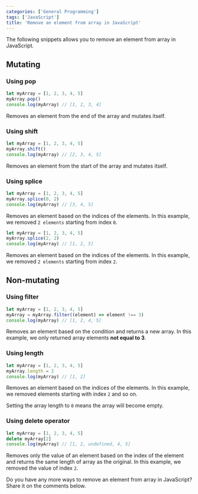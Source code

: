 ```yaml
---
categories: ['General Programming']
tags: ['JavaScript']
title: 'Remove an element from array in JavaScript'
---
```

The following snippets allows you to remove an element from array in JavaScript.

## Mutating

### Using pop
```js
let myArray = [1, 2, 3, 4, 5]
myArray.pop()
console.log(myArray) // [1, 2, 3, 4]
```

Removes an element from the end of the array and mutates itself.

### Using shift
```js
let myArray = [1, 2, 3, 4, 5]
myArray.shift()
console.log(myArray) // [2, 3, 4, 5]
```

Removes an element from the start of the array and mutates itself.

### Using splice
```js
let myArray = [1, 2, 3, 4, 5]
myArray.splice(0, 2)
console.log(myArray) // [3, 4, 5]
```

Removes an element based on the indices of the elements. In this example, we removed `2 elements` starting from index `0`.

```js
let myArray = [1, 2, 3, 4, 5]
myArray.splice(2, 2)
console.log(myArray) // [1, 2, 5]
```

Removes an element based on the indices of the elements. In this example, we removed `2 elements` starting from index `2`.

## Non-mutating
### Using filter
```js
let myArray = [1, 2, 3, 4, 5]
myArray = myArray.filter((element) => element !== 3)
console.log(myArray) // [1, 2, 4, 5]
```

Removes an element based on the condition and returns a new array. In this example, we only returned array elements **not equal to 3**.

### Using length
```js
let myArray = [1, 2, 3, 4, 5]
myArray.length = 2
console.log(myArray) // [1, 2]
```

Removes an element based on the indices of the elements. In this example, we removed elements starting with index `2` and so on.

Setting the array length to `0` means the array will become empty.

### Using delete operator
```js
let myArray = [1, 2, 3, 4, 5]
delete myArray[2]
console.log(myArray) // [1, 2, undefined, 4, 5]
```

Removes only the value of an element based on the index of the element and returns the same length of array as the original. In this example, we removed the value of index `2`.

Do you have any more ways to remove an element from array in JavaScript? Share it on the comments below.
